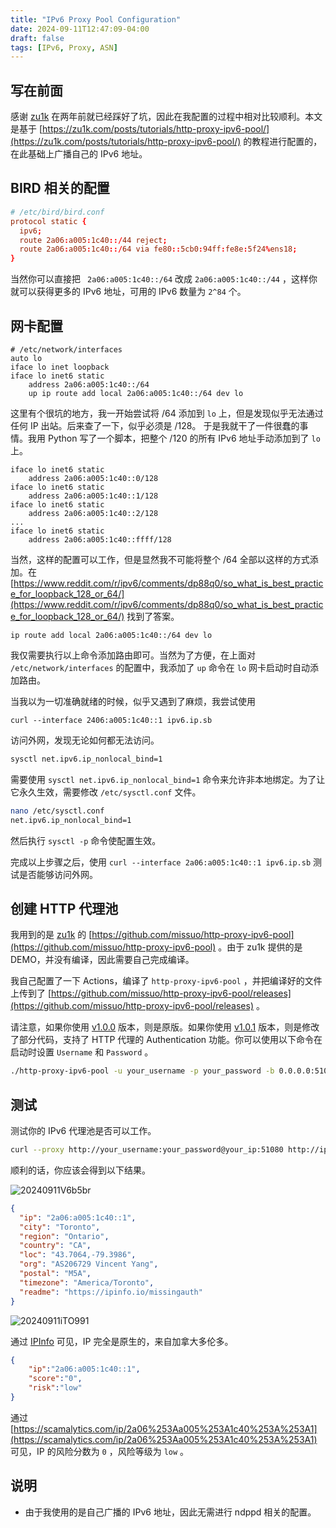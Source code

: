 ```yaml
---
title: "IPv6 Proxy Pool Configuration"
date: 2024-09-11T12:47:09-04:00
draft: false
tags: [IPv6, Proxy, ASN]
---
```


## 写在前面

感谢 [zu1k](https://github.com/zu1k) 在两年前就已经踩好了坑，因此在我配置的过程中相对比较顺利。本文是基于 [https://zu1k.com/posts/tutorials/http-proxy-ipv6-pool/](https://zu1k.com/posts/tutorials/http-proxy-ipv6-pool/) 的教程进行配置的，在此基础上广播自己的 IPv6 地址。

## BIRD 相关的配置

```conf
# /etc/bird/bird.conf
protocol static {
  ipv6;
  route 2a06:a005:1c40::/44 reject;
  route 2a06:a005:1c40::/64 via fe80::5cb0:94ff:fe8e:5f24%ens18;
}
```

当然你可以直接把 ` 2a06:a005:1c40::/64` 改成 `2a06:a005:1c40::/44` ，这样你就可以获得更多的 IPv6 地址，可用的 IPv6 数量为 `2^84` 个。

## 网卡配置

```
# /etc/network/interfaces
auto lo
iface lo inet loopback
iface lo inet6 static
    address 2a06:a005:1c40::/64
    up ip route add local 2a06:a005:1c40::/64 dev lo
```

这里有个很坑的地方，我一开始尝试将 /64 添加到 `lo` 上，但是发现似乎无法通过任何 IP 出站。后来查了一下，似乎必须是 /128。 于是我就干了一件很蠢的事情。我用 Python 写了一个脚本，把整个 /120 的所有 IPv6 地址手动添加到了 `lo` 上。

```
iface lo inet6 static
    address 2a06:a005:1c40::0/128
iface lo inet6 static
    address 2a06:a005:1c40::1/128
iface lo inet6 static
    address 2a06:a005:1c40::2/128
...
iface lo inet6 static
    address 2a06:a005:1c40::ffff/128
```

当然，这样的配置可以工作，但是显然我不可能将整个 /64 全部以这样的方式添加。在 [https://www.reddit.com/r/ipv6/comments/dp88q0/so_what_is_best_practice_for_loopback_128_or_64/](https://www.reddit.com/r/ipv6/comments/dp88q0/so_what_is_best_practice_for_loopback_128_or_64/) 找到了答案。

```
ip route add local 2a06:a005:1c40::/64 dev lo
```

我仅需要执行以上命令添加路由即可。当然为了方便，在上面对 `/etc/network/interfaces` 的配置中，我添加了 `up` 命令在 `lo` 网卡启动时自动添加路由。

当我以为一切准确就绪的时候，似乎又遇到了麻烦，我尝试使用 

```
curl --interface 2406:a005:1c40::1 ipv6.ip.sb
```

访问外网，发现无论如何都无法访问。

```bash
sysctl net.ipv6.ip_nonlocal_bind=1
```

需要使用 `sysctl net.ipv6.ip_nonlocal_bind=1` 命令来允许非本地绑定。为了让它永久生效，需要修改 `/etc/sysctl.conf` 文件。

```bash
nano /etc/sysctl.conf
net.ipv6.ip_nonlocal_bind=1
```

然后执行 `sysctl -p` 命令使配置生效。

完成以上步骤之后，使用 `curl --interface 2a06:a005:1c40::1 ipv6.ip.sb` 测试是否能够访问外网。

## 创建 HTTP 代理池

我用到的是 [zu1k](https://github.com/zu1k) 的 [https://github.com/missuo/http-proxy-ipv6-pool](https://github.com/missuo/http-proxy-ipv6-pool) 。由于 zu1k 提供的是 DEMO，并没有编译，因此需要自己完成编译。

我自己配置了一下 Actions，编译了 `http-proxy-ipv6-pool` ，并把编译好的文件上传到了 [https://github.com/missuo/http-proxy-ipv6-pool/releases](https://github.com/missuo/http-proxy-ipv6-pool/releases) 。

请注意，如果你使用 [v1.0.0](https://github.com/missuo/http-proxy-ipv6-pool/releases/tag/v1.0.0) 版本，则是原版。如果你使用 [v1.0.1](https://github.com/missuo/http-proxy-ipv6-pool/releases/tag/v1.0.1) 版本，则是修改了部分代码，支持了 HTTP 代理的 Authentication 功能。你可以使用以下命令在启动时设置 `Username` 和 `Password` 。

```bash
./http-proxy-ipv6-pool -u your_username -p your_password -b 0.0.0.0:51080 -i 2a06:a005:1c40::/64
```

## 测试

测试你的 IPv6 代理池是否可以工作。

```bash
curl --proxy http://your_username:your_password@your_ip:51080 http://ipv6.ip.sb
```

顺利的话，你应该会得到以下结果。

![20240911V6b5br](https://r2.qwq.mx/blog/20240911V6b5br.png)

```json
{
  "ip": "2a06:a005:1c40::1",
  "city": "Toronto",
  "region": "Ontario",
  "country": "CA",
  "loc": "43.7064,-79.3986",
  "org": "AS206729 Vincent Yang",
  "postal": "M5A",
  "timezone": "America/Toronto",
  "readme": "https://ipinfo.io/missingauth"
}
```

![20240911iTO991](https://r2.qwq.mx/blog/20240911iTO991.png)

通过 [IPInfo](https://ipinfo.io/2a06:a005:1c40::1) 可见，IP 完全是原生的，来自加拿大多伦多。

```json
{
    "ip":"2a06:a005:1c40::1",
    "score":"0",
    "risk":"low"
}
```

通过 [https://scamalytics.com/ip/2a06%253Aa005%253A1c40%253A%253A1](https://scamalytics.com/ip/2a06%253Aa005%253A1c40%253A%253A1) 可见，IP 的风险分数为 `0` ，风险等级为 `low` 。

## 说明

- 由于我使用的是自己广播的 IPv6 地址，因此无需进行 ndppd 相关的配置。